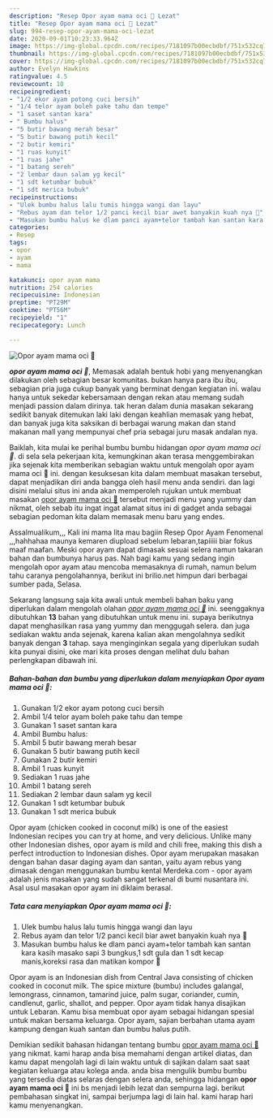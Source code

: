 ```yaml
---
description: "Resep Opor ayam mama oci 🤗 Lezat"
title: "Resep Opor ayam mama oci 🤗 Lezat"
slug: 994-resep-opor-ayam-mama-oci-lezat
date: 2020-09-01T10:23:33.964Z
image: https://img-global.cpcdn.com/recipes/7181097b00ecbdbf/751x532cq70/opor-ayam-mama-oci-🤗-foto-resep-utama.jpg
thumbnail: https://img-global.cpcdn.com/recipes/7181097b00ecbdbf/751x532cq70/opor-ayam-mama-oci-🤗-foto-resep-utama.jpg
cover: https://img-global.cpcdn.com/recipes/7181097b00ecbdbf/751x532cq70/opor-ayam-mama-oci-🤗-foto-resep-utama.jpg
author: Evelyn Hawkins
ratingvalue: 4.5
reviewcount: 10
recipeingredient:
- "1/2 ekor ayam potong cuci bersih"
- "1/4 telor ayam boleh pake tahu dan tempe"
- "1 saset santan kara"
- " Bumbu halus"
- "5 butir bawang merah besar"
- "5 butir bawang putih kecil"
- "2 butir kemiri"
- "1 ruas kunyit"
- "1 ruas jahe"
- "1 batang sereh"
- "2 lembar daun salam yg kecil"
- "1 sdt ketumbar bubuk"
- "1 sdt merica bubuk"
recipeinstructions:
- "Ulek bumbu halus lalu tumis hingga wangi dan layu"
- "Rebus ayam dan telor 1/2 panci kecil biar awet banyakin kuah nya 🤭"
- "Masukan bumbu halus ke dlam panci ayam+telor tambah kan santan kara kasih masako sapi 3 bungkus,1 sdt gula dan 1 sdt kecap manis,koreksi rasa dan matikan kompor 🤗"
categories:
- Resep
tags:
- opor
- ayam
- mama

katakunci: opor ayam mama 
nutrition: 254 calories
recipecuisine: Indonesian
preptime: "PT29M"
cooktime: "PT56M"
recipeyield: "1"
recipecategory: Lunch

---
```



![Opor ayam mama oci 🤗](https://img-global.cpcdn.com/recipes/7181097b00ecbdbf/751x532cq70/opor-ayam-mama-oci-🤗-foto-resep-utama.jpg)

<b><i>opor ayam mama oci 🤗</i></b>, Memasak adalah bentuk hobi yang menyenangkan dilakukan oleh sebagian besar komunitas. bukan hanya para ibu ibu, sebagian pria juga cukup banyak yang berminat dengan kegiatan ini. walau hanya untuk sekedar kebersamaan dengan rekan atau memang sudah menjadi passion dalam dirinya. tak heran dalam dunia masakan sekarang sedikit banyak ditemukan laki laki dengan keahlian memasak yang hebat, dan banyak juga kita saksikan di berbagai warung makan dan stand makanan mall yang mempunyai chef pria sebagai juru masak andalan nya.

Baiklah, kita mulai ke perihal bumbu bumbu hidangan <i>opor ayam mama oci 🤗</i>. di sela sela pekerjaan kita, kemungkinan akan terasa menggembirakan jika sejenak kita memberikan sebagian waktu untuk mengolah opor ayam mama oci 🤗 ini. dengan kesuksesan kita dalam membuat masakan tersebut, dapat menjadikan diri anda bangga oleh hasil menu anda sendiri. dan lagi disini melalui situs ini anda akan memperoleh rujukan untuk membuat masakan <u>opor ayam mama oci 🤗</u> tersebut menjadi menu yang yummy dan nikmat, oleh sebab itu ingat ingat alamat situs ini di gadget anda sebagai sebagian pedoman kita dalam memasak menu baru yang endes.

Assalmualikum,,, Kali ini mama lita mau bagiin Resep Opor Ayam Fenomenal ,,,hahhahaa maunya kemaren diupload sebelum lebaran,tapiiiii biar fokus maaf maafan. Meski opor ayam dapat dimasak sesuai selera namun takaran bahan dan bumbunya harus pas. Nah bagi kamu yang sedang ingin mengolah opor ayam atau mencoba memasaknya di rumah, namun belum tahu caranya pengolahannya, berikut ini brilio.net himpun dari berbagai sumber pada, Selasa.


Sekarang langsung saja kita awali untuk membeli bahan baku yang diperlukan dalam mengolah olahan <u><i>opor ayam mama oci 🤗</i></u> ini. seenggaknya dibutuhkan <b>13</b> bahan yang dibutuhkan untuk menu ini. supaya berikutnya dapat menghasilkan rasa yang yummy dan menggugah selera. dan juga sediakan waktu anda sejenak, karena kalian akan mengolahnya sedikit banyak dengan <b>3</b> tahap. saya menginginkan segala yang diperlukan sudah kita punyai disini, oke mari kita proses dengan melihat dulu bahan perlengkapan dibawah ini.

<!--inarticleads1-->

##### Bahan-bahan dan bumbu yang diperlukan dalam menyiapkan Opor ayam mama oci 🤗:

1. Gunakan 1/2 ekor ayam potong cuci bersih
1. Ambil 1/4 telor ayam boleh pake tahu dan tempe
1. Gunakan 1 saset santan kara
1. Ambil  Bumbu halus:
1. Ambil 5 butir bawang merah besar
1. Gunakan 5 butir bawang putih kecil
1. Gunakan 2 butir kemiri
1. Ambil 1 ruas kunyit
1. Sediakan 1 ruas jahe
1. Ambil 1 batang sereh
1. Sediakan 2 lembar daun salam yg kecil
1. Gunakan 1 sdt ketumbar bubuk
1. Gunakan 1 sdt merica bubuk


Opor ayam (chicken cooked in coconut milk) is one of the easiest Indonesian recipes you can try at home, and very delicious. Unlike many other Indonesian dishes, opor ayam is mild and chili free, making this dish a perfect introduction to Indonesian dishes. Opor ayam merupakan masakan dengan bahan dasar daging ayam dan santan, yaitu ayam rebus yang dimasak dengan menggunakan bumbu kental Merdeka.com - opor ayam adalah jenis masakan yang sudah sangat terkenal di bumi nusantara ini. Asal usul masakan opor ayam ini diklaim berasal. 

<!--inarticleads2-->

##### Tata cara menyiapkan Opor ayam mama oci 🤗:

1. Ulek bumbu halus lalu tumis hingga wangi dan layu
1. Rebus ayam dan telor 1/2 panci kecil biar awet banyakin kuah nya 🤭
1. Masukan bumbu halus ke dlam panci ayam+telor tambah kan santan kara kasih masako sapi 3 bungkus,1 sdt gula dan 1 sdt kecap manis,koreksi rasa dan matikan kompor 🤗


Opor ayam is an Indonesian dish from Central Java consisting of chicken cooked in coconut milk. The spice mixture (bumbu) includes galangal, lemongrass, cinnamon, tamarind juice, palm sugar, coriander, cumin, candlenut, garlic, shallot, and pepper. Opor ayam tidak hanya disajikan untuk Lebaran. Kamu bisa membuat opor ayam sebagai hidangan spesial untuk makan bersama keluarga. Opor ayam, sajian berbahan utama ayam kampung dengan kuah santan dan bumbu halus putih. 

Demikian sedikit bahasan hidangan tentang bumbu <u>opor ayam mama oci 🤗</u> yang nikmat. kami harap anda bisa memahami dengan artikel diatas, dan kamu dapat mengolah lagi di lain waktu untuk di sajikan dalam saat saat kegiatan keluarga atau kolega anda. anda bisa mengulik bumbu bumbu yang tersedia diatas selaras dengan selera anda, sehingga hidangan <b>opor ayam mama oci 🤗</b> ini bs menjadi lebih lezat dan sempurna lagi. berikut pembahasan singkat ini, sampai berjumpa lagi di lain hal. kami harap hari kamu menyenangkan.
